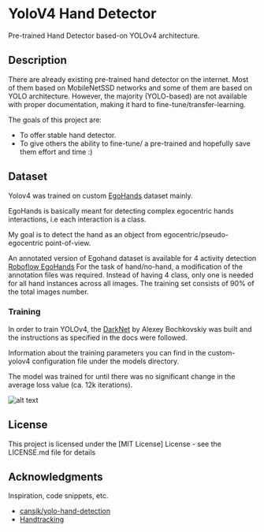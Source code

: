 # YoloV4 Hand Detector

Pre-trained Hand Detector based-on YOLOv4 architecture.

## Description

There are already existing pre-trained hand detector on the internet. Most of them based on MobileNetSSD networks and some
of them are based on YOLO architecture. However, the majority (YOLO-based) are not available with proper documentation, making it hard to fine-tune/transfer-learning.

The goals of this project are:
- To offer stable hand detector.
- To give others the ability to fine-tune/ a pre-trained and hopefully save them effort and time :)


## Dataset

Yolov4 was trained on custom [EgoHands](http://vision.soic.indiana.edu/projects/egohands/) dataset mainly.

EgoHands is basically meant for detecting complex egocentric hands interactions, i.e each interaction is a class.

My goal is to detect the hand as an object from egocentric/pseudo-egocentric point-of-view.

An annotated version of Egohand dataset is available for 4 activity detection [Roboflow EgoHands](https://public.roboflow.com/object-detection/hands/1)
For the task of hand/no-hand, a modification of the annotation files was required. Instead of having 4 class, only one is needed for all hand instances across all images.
The training set consists of 90% of the total images number.

### Training

In order to train YOLOv4, the [DarkNet](https://github.com/AlexeyAB/darknet) by Alexey Bochkovskiy was built and the
instructions as specified in the docs were followed.

Information about the training parameters you can find in the custom-yolov4 configuration file under the models directory.

The model was trained for until there was no significant change in the average loss value (ca. 12k iterations).

![alt text](test-images/yolotraining.png)

## License

This project is licensed under the [MIT License] License - see the LICENSE.md file for details

## Acknowledgments

Inspiration, code snippets, etc.
* [cansik/yolo-hand-detection](https://github.com/cansik/yolo-hand-detection)
* [Handtracking](https://github.com/victordibia/handtracking)
